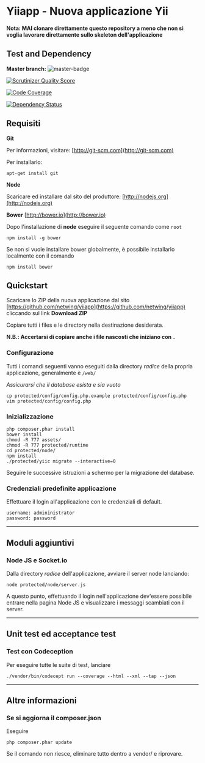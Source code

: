 Yiiapp - Nuova applicazione Yii
===============================

**Nota: MAI clonare direttamente questo repository a meno che non si voglia lavorare direttamente sullo skeleton dell'applicazione**

Test and Dependency
-------------------

**Master branch:** 
![master-badge](https://circleci.com/gh/netwing/yiiapp/tree/master.png)

[![Scrutinizer Quality Score](https://scrutinizer-ci.com/g/netwing/yiiapp/badges/quality-score.png?s=87f1b371bb40e3e7871f0411209cc3037edf76c2)](https://scrutinizer-ci.com/g/netwing/yiiapp/)

[![Code Coverage](https://scrutinizer-ci.com/g/netwing/yiiapp/badges/coverage.png?s=9770e1bc8faa5064386e9f51570a4eb0d14860af)](https://scrutinizer-ci.com/g/netwing/yiiapp/)

[![Dependency Status](https://www.versioneye.com/user/projects/524a84fe632bac6d87004e77/badge.png)](https://www.versioneye.com/user/projects/524a84fe632bac6d87004e77)


Requisiti
---------

**Git** 

Per informazioni, visitare: [http://git-scm.com](http://git-scm.com)

Per installarlo:

    apt-get install git

**Node**

Scaricare ed installare dal sito del produttore: [http://nodejs.org](http://nodejs.org)

**Bower** [http://bower.io](http://bower.io)

Dopo l'installazione di **node** eseguire il seguente comando come `root`

    npm install -g bower

Se non si vuole installare bower globalmente, è possibile installarlo localmente con il comando

    npm install bower

Quickstart
----------

Scaricare lo ZIP della nuova applicazione dal sito [https://github.com/netwing/yiiapp](https://github.com/netwing/yiiapp) cliccando sul link **Download ZIP**

Copiare tutti i files e le directory nella destinazione desiderata.

**N.B.: Accertarsi di copiare anche i file nascosti che iniziano con `.`**

### Configurazione

Tutti i comandi seguenti vanno eseguiti dalla directory *radice* della propria applicazione, generalmente è `/web/`

*Assicurarsi che il database esista e sia vuoto*

    cp protected/config/config.php.example protected/config/config.php
    vim protected/config/config.php

### Inizializzazione

    php composer.phar install
    bower install
    chmod -R 777 assets/
    chmod -R 777 protected/runtime
    cd protected/node/
    npm install
    ./protected/yiic migrate --interactive=0

Seguire le successive istruzioni a schermo per la migrazione del database.

### Credenziali predefinite applicazione

Effettuare il login all'applicazione con le credenziali di default.

    username: admininistrator
    password: password

---

Moduli aggiuntivi
-----------------

### Node JS e Socket.io

Dalla directory *radice* dell'applicazione, avviare il server node lanciando:

    node protected/node/server.js

A questo punto, effettuando il login nell'applicazione dev'essere possibile entrare nella pagina Node JS e visualizzare i messaggi scambiati con il server.

---

Unit test ed acceptance test
----------------------------

### Test con Codeception

Per eseguire tutte le suite di test, lanciare

    ./vendor/bin/codecept run --coverage --html --xml --tap --json

---

Altre informazioni
------------------

### Se si aggiorna il composer.json

Eseguire 

    php composer.phar update

Se il comando non riesce, eliminare tutto dentro a vendor/ e riprovare.
